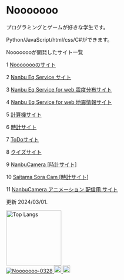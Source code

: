 # Nooooooo

プログラミングとゲームが好きな学生です。

Python/JavaScript/html/css/C#ができます。

Noooooooが開発したサイト一覧

1 [Noooooooのサイト](https://nooooooo-0328.github.io/Nooooooo-site/)

2 [Nanbu Eq Service サイト](https://nooooooo-0328.github.io/NanbuEqService-site/)

3 [Nanbu Eq Service for web 震度分布サイト](https://nooooooo-0328.github.io/NanbuEqService-site-jisin/)

4 [Nanbu Eq Service for web 地震情報サイト](https://nooooooo-0328.github.io/NanbuEqService-site/eewinfo/index.html)

5 [計算機サイト](https://nooooooo-0328.github.io/calculator-site/)

6 [時計サイト](https://nooooooo-0328.github.io/Clock-site/)

7 [ToDoサイト](https://nooooooo-0328.github.io/ToDo-site/)

8 [クイズサイト](https://nooooooo-0328.github.io/Quiz-site/)

9 [NanbuCamera [時計サイト]](https://nooooooo-0328.github.io/Clock-site/live/index.html)

10 [Saitama Sora Cam [時計サイト]](https://nooooooo-0328.github.io/Clock-site/Slive/index.html)

11 [NanbuCamera アニメーション 配信用 サイト](https://nooooooo-0328.github.io/animation-site/)

更新 2024/03/01.


<p align="left"> 
  <img alt="Top Langs" height="150px" src="https://github-readme-stats.vercel.app/api/top-langs/?username=Nooooooo-0328&layout=compact&count_private=true&show_icons=true&theme=onedark"/><br>
  <a href="https://github.com/Nooooooo-0328/Nooooooo-0328/">
    <img src="https://komarev.com/ghpvc/?username=Nooooooo-0328" alt="Nooooooo-0328" />
  </a>
  <a href="http://twitter.com/Nooooooo_0328">
    <img height="20" src="https://img.shields.io/twitter/follow/Nooooooo_0328?label=Twitter&logo=twitter&style=flat" />
  </a>
  <a href="https://github.com/Nooooooo-0328">
    <img height="20" src="https://img.shields.io/github/followers/Nooooooo-0328?label=follow&logo=github&style=flat" />
  </a>
</p>

